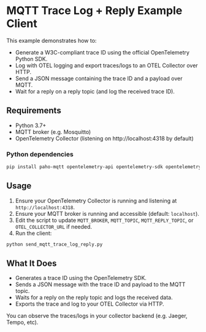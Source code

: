 # MQTT Trace Log + Reply Example Client

This example demonstrates how to:
- Generate a W3C-compliant trace ID using the official OpenTelemetry Python SDK.
- Log with OTEL logging and export traces/logs to an OTEL Collector over HTTP.
- Send a JSON message containing the trace ID and a payload over MQTT.
- Wait for a reply on a reply topic (and log the received trace ID).

## Requirements

- Python 3.7+
- MQTT broker (e.g. Mosquitto)
- OpenTelemetry Collector (listening on http://localhost:4318 by default)

### Python dependencies

```sh
pip install paho-mqtt opentelemetry-api opentelemetry-sdk opentelemetry-exporter-otlp opentelemetry-exporter-otlp-proto-http
```

## Usage

1. Ensure your OpenTelemetry Collector is running and listening at `http://localhost:4318`.
2. Ensure your MQTT broker is running and accessible (default: `localhost`).
3. Edit the script to update `MQTT_BROKER`, `MQTT_TOPIC`, `MQTT_REPLY_TOPIC`, or `OTEL_COLLECTOR_URL` if needed.
4. Run the client:

```sh
python send_mqtt_trace_log_reply.py
```

## What It Does

- Generates a trace ID using the OpenTelemetry SDK.
- Sends a JSON message with the trace ID and payload to the MQTT topic.
- Waits for a reply on the reply topic and logs the received data.
- Exports the trace and log to your OTEL Collector via HTTP.

You can observe the traces/logs in your collector backend (e.g. Jaeger, Tempo, etc).
